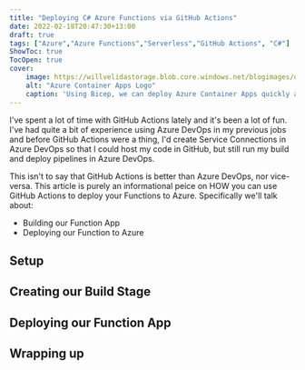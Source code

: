 ```yaml
---
title: "Deploying C# Azure Functions via GitHub Actions"
date: 2022-02-18T20:47:30+13:00
draft: true
tags: ["Azure","Azure Functions","Serverless","GitHub Actions", "C#"]
ShowToc: true
TocOpen: true
cover:
    image: https://willvelidastorage.blob.core.windows.net/blogimages/deploycontainerappsbicep4.png
    alt: "Azure Container Apps Logo"
    caption: 'Using Bicep, we can deploy Azure Container Apps quickly and easily!'
---
```


I've spent a lot of time with GitHub Actions lately and it's been a lot of fun. I've had quite a bit of experience using Azure DevOps in my previous jobs and before GitHub Actions were a thing, I'd create Service Connections in Azure DevOps so that I could host my code in GitHub, but still run my build and deploy pipelines in Azure DevOps.

This isn't to say that GitHub Actions is better than Azure DevOps, nor vice-versa. This article is purely an informational peice on HOW you can use GitHub Actions to deploy your Functions to Azure. Specifically we'll talk about:

- Building our Function App
- Deploying our Function to Azure

## Setup

## Creating our Build Stage

## Deploying our Function App

## Wrapping up